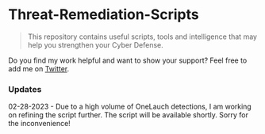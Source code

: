 # Threat-Remediation-Scripts

> This repository contains useful scripts, tools and intelligence that may help you strengthen your Cyber Defense.

Do you find my work helpful and want to show your support? Feel free to add me on [Twitter](https://twitter.com/x3ph1).

### Updates

02-28-2023 - Due to a high volume of OneLauch detections, I am working on refining the script further. The script will be available shortly.  Sorry for the inconvenience!
